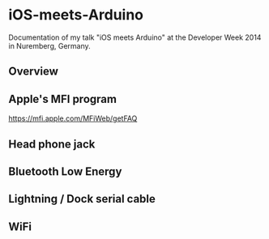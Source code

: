 iOS-meets-Arduino
=================

Documentation of my talk "iOS meets Arduino" at the Developer Week 2014 in Nuremberg, Germany.

## Overview

## Apple's MFI program

https://mfi.apple.com/MFiWeb/getFAQ

## Head phone jack

## Bluetooth Low Energy

## Lightning / Dock serial cable

## WiFi
